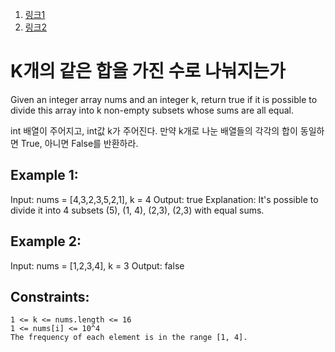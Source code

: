 1. [링크1](https://leetcode.com/explore/challenge/card/september-leetcoding-challenge-2021/640/week-5-september-29th-september-30th/3993/)
2. [링크2](https://leetcode.com/problems/partition-to-k-equal-sum-subsets/)

# K개의 같은 합을 가진 수로 나눠지는가

Given an integer array nums and an integer k, return true if it is possible to divide this array into k non-empty subsets whose sums are all equal.

int 배열이 주어지고, int값 k가 주어진다. 만약 k개로 나눈 배열들의 각각의 합이 동일하면 True, 아니면 False를 반환하라.
 

## Example 1:

Input: nums = [4,3,2,3,5,2,1], k = 4
Output: true
Explanation: It's possible to divide it into 4 subsets (5), (1, 4), (2,3), (2,3) with equal sums.

## Example 2:

Input: nums = [1,2,3,4], k = 3
Output: false

 

## Constraints:

    1 <= k <= nums.length <= 16
    1 <= nums[i] <= 10^4
    The frequency of each element is in the range [1, 4].

